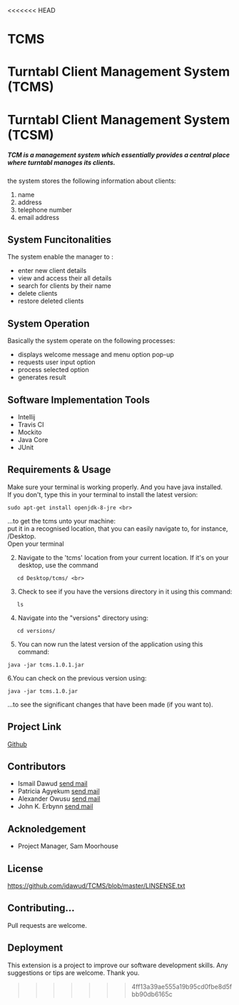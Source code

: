 <<<<<<< HEAD
# TCMS
Turntabl Client Management System (TCMS)
=======
# Turntabl Client Management System (TCSM)
##### TCM is a management system which essentially provides a central place where turntabl manages its clients.
the system stores the following information about clients:
1. name 
2. address
3. telephone number 
4. email address


## System Funcitonalities
The system enable the manager to :
- enter new client details
- view and access their all details 
- search for clients by their name
- delete clients 
- restore deleted clients

## System Operation
Basically the system operate on the following processes:
- displays welcome message and menu option pop-up
- requests user input option
- process selected option
- generates result

## Software Implementation Tools
- Intellij 
- Travis CI
- Mockito
- Java Core
- JUnit

## Requirements & Usage
Make sure your terminal is working properly.
And you have java installed. <br> 
If you don't, type this in your terminal to install the latest version: 
```
sudo apt-get install openjdk-8-jre <br>
```
...to get the tcms unto your machine: <br>
put it in a recognised location, that you can easily navigate to, for instance, /Desktop.<br> 
Open your terminal<br>


2. Navigate to the 'tcms' location from your current location. If it's on your desktop, use the command
```
   cd Desktop/tcms/ <br>
```
3. Check to see if you have the versions directory in it using this command:
```
   ls
```
4. Navigate into the "versions" directory using:
```
   cd versions/
```
5. You can now run the latest version of the application using this command:
```
java -jar tcms.1.0.1.jar 
```
6.You can check on the previous version using:
```
java -jar tcms.1.0.jar
```
...to see the significant changes that have been made (if you want to).


## Project Link
[Github](dawud.ismail@turntabl.io) 


## Contributors
- Ismail Dawud [send mail](dawud.ismail@turntabl.io) 
- Patricia Agyekum [send mail](patricia.agyekum@turntabl.io) 
- Alexander Owusu [send mail](alex.owusu@turntabl.io) 
- John K. Erbynn [send mail](john.erbynn@turntabl.io) 


## Acknoledgement
   - Project Manager, Sam Moorhouse
   
## License
https://github.com/idawud/TCMS/blob/master/LINSENSE.txt

## Contributing...
Pull requests are welcome.

## Deployment 
This extension is a project to improve our software development skills. Any suggestions or tips are welcome.
Thank you.

>>>>>>> 4ff13a39ae555a19b95cd0fbe8d5fbb90db6165c
